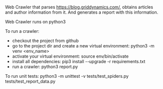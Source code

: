 Web Crawler that parses https://blog.griddynamics.com/, obtains articles and author information from it. 
And generates a report with this information.

Web Crawler runs on python3

To run a crawler:
- checkout the project from github
- go to the project dir and create a new virtual environment:
    python3 -m venv <env_name>
- activate your virtual environment:
    source env/bin/activate
- install all dependencies: 
    pip3 install --upgrade -r requirements.txt
- run a crawler: 
    python3 report.py
    
To run unit tests:
python3 -m unittest -v tests/test_spiders.py tests/test_report_data.py


